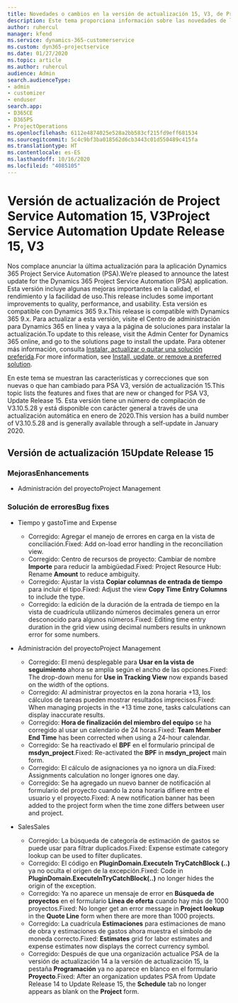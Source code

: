 ```yaml
---
title: Novedades o cambios en la versión de actualización 15, V3, de Project Service Automation
description: Este tema proporciona información sobre las novedades de la versión de actualización 15 de Project Service Automation, V3.
author: ruhercul
manager: kfend
ms.service: dynamics-365-customerservice
ms.custom: dyn365-projectservice
ms.date: 01/27/2020
ms.topic: article
ms.author: ruhercul
audience: Admin
search.audienceType:
- admin
- customizer
- enduser
search.app:
- D365CE
- D365PS
- ProjectOperations
ms.openlocfilehash: 6112e4874025e528a2bb583cf215fd9eff681534
ms.sourcegitcommit: 5c4c9bf3ba018562d6cb3443c01d550489c415fa
ms.translationtype: HT
ms.contentlocale: es-ES
ms.lasthandoff: 10/16/2020
ms.locfileid: "4085105"
---
```

# <a name="project-service-automation-update-release-15-v3"></a><span data-ttu-id="ae40e-103">Versión de actualización de Project Service Automation 15, V3</span><span class="sxs-lookup"><span data-stu-id="ae40e-103">Project Service Automation Update Release 15, V3</span></span>

<span data-ttu-id="ae40e-104">Nos complace anunciar la última actualización para la aplicación Dynamics 365 Project Service Automation (PSA).</span><span class="sxs-lookup"><span data-stu-id="ae40e-104">We’re pleased to announce the latest update for the Dynamics 365 Project Service Automation (PSA) application.</span></span> <span data-ttu-id="ae40e-105">Esta versión incluye algunas mejoras importantes en la calidad, el rendimiento y la facilidad de uso.</span><span class="sxs-lookup"><span data-stu-id="ae40e-105">This release includes some important improvements to quality, performance, and usability.</span></span> <span data-ttu-id="ae40e-106">Esta versión es compatible con Dynamics 365 9.x.</span><span class="sxs-lookup"><span data-stu-id="ae40e-106">This release is compatible with Dynamics 365 9.x.</span></span> <span data-ttu-id="ae40e-107">Para actualizar a esta versión, visite el Centro de administración para Dynamics 365 en línea y vaya a la página de soluciones para instalar la actualización.</span><span class="sxs-lookup"><span data-stu-id="ae40e-107">To update to this release, visit the Admin Center for Dynamics 365 online, and go to the solutions page to install the update.</span></span> <span data-ttu-id="ae40e-108">Para obtener más información, consulta [Instalar, actualizar o quitar una solución preferida](https://docs.microsoft.com/power-platform/admin/install-remove-preferred-solution).</span><span class="sxs-lookup"><span data-stu-id="ae40e-108">For more information, see [Install, update, or remove a preferred solution](https://docs.microsoft.com/power-platform/admin/install-remove-preferred-solution).</span></span>

<span data-ttu-id="ae40e-109">En este tema se muestran las características y correcciones que son nuevas o que han cambiado para PSA V3, versión de actualización 15.</span><span class="sxs-lookup"><span data-stu-id="ae40e-109">This topic lists the features and fixes that are new or changed for PSA V3, Update Release 15.</span></span> <span data-ttu-id="ae40e-110">Esta versión tiene un número de compilación de V3.10.5.28 y está disponible con carácter general a través de una actualización automática en enero de 2020.</span><span class="sxs-lookup"><span data-stu-id="ae40e-110">This version has a build number of V3.10.5.28 and is generally available through a self-update in January 2020.</span></span>

## <a name="update-release-15"></a><span data-ttu-id="ae40e-111">Versión de actualización 15</span><span class="sxs-lookup"><span data-stu-id="ae40e-111">Update Release 15</span></span> 

### <a name="enhancements"></a><span data-ttu-id="ae40e-112">Mejoras</span><span class="sxs-lookup"><span data-stu-id="ae40e-112">Enhancements</span></span>

- <span data-ttu-id="ae40e-113">Administración del proyecto</span><span class="sxs-lookup"><span data-stu-id="ae40e-113">Project Management</span></span>

### <a name="bug-fixes"></a><span data-ttu-id="ae40e-114">Solución de errores</span><span class="sxs-lookup"><span data-stu-id="ae40e-114">Bug fixes</span></span>

- <span data-ttu-id="ae40e-115">Tiempo y gasto</span><span class="sxs-lookup"><span data-stu-id="ae40e-115">Time and Expense</span></span>

  - <span data-ttu-id="ae40e-116">Corregido: Agregar el manejo de errores en carga en la vista de conciliación.</span><span class="sxs-lookup"><span data-stu-id="ae40e-116">Fixed: Add on-load error handling in the reconciliation view.</span></span>
  - <span data-ttu-id="ae40e-117">Corregido: Centro de recursos de proyecto: Cambiar de nombre **Importe** para reducir la ambigüedad.</span><span class="sxs-lookup"><span data-stu-id="ae40e-117">Fixed: Project Resource Hub: Rename **Amount** to reduce ambiguity.</span></span>
  - <span data-ttu-id="ae40e-118">Corregido: Ajustar la vista **Copiar columnas de entrada de tiempo** para incluir el tipo.</span><span class="sxs-lookup"><span data-stu-id="ae40e-118">Fixed: Adjust the view **Copy Time Entry Columns** to include the type.</span></span>
  - <span data-ttu-id="ae40e-119">Corregido: la edición de la duración de la entrada de tiempo en la vista de cuadrícula utilizando números decimales genera un error desconocido para algunos números.</span><span class="sxs-lookup"><span data-stu-id="ae40e-119">Fixed: Editing time entry duration in the grid view using decimal numbers results in unknown error for some numbers.</span></span>

- <span data-ttu-id="ae40e-120">Administración del proyecto</span><span class="sxs-lookup"><span data-stu-id="ae40e-120">Project Management</span></span>

  - <span data-ttu-id="ae40e-121">Corregido: El menú desplegable para **Usar en la vista de seguimiento** ahora se amplía según el ancho de las opciones.</span><span class="sxs-lookup"><span data-stu-id="ae40e-121">Fixed: The drop-down menu for **Use in Tracking View** now expands based on the width of the options.</span></span>
  - <span data-ttu-id="ae40e-122">Corregido: Al administrar proyectos en la zona horaria +13, los cálculos de tareas pueden mostrar resultados imprecisos.</span><span class="sxs-lookup"><span data-stu-id="ae40e-122">Fixed: When managing projects in the +13 time zone, tasks calculations can display inaccurate results.</span></span>
  - <span data-ttu-id="ae40e-123">Corregido: **Hora de finalización del miembro del equipo** se ha corregido al usar un calendario de 24 horas.</span><span class="sxs-lookup"><span data-stu-id="ae40e-123">Fixed: **Team Member End Time** has been corrected when using a 24-hour calendar.</span></span>
  - <span data-ttu-id="ae40e-124">Corregido: Se ha reactivado el **BPF** en el formulario principal de **msdyn_project**.</span><span class="sxs-lookup"><span data-stu-id="ae40e-124">Fixed: Re-activated the **BPF** in **msdyn_project** main form.</span></span>
  - <span data-ttu-id="ae40e-125">Corregido: El cálculo de asignaciones ya no ignora un día.</span><span class="sxs-lookup"><span data-stu-id="ae40e-125">Fixed: Assignments calculation no longer ignores one day.</span></span>
  - <span data-ttu-id="ae40e-126">Corregido: Se ha agregado un nuevo banner de notificación al formulario del proyecto cuando la zona horaria difiere entre el usuario y el proyecto.</span><span class="sxs-lookup"><span data-stu-id="ae40e-126">Fixed: A new notification banner has been added to the project form when the time zone differs between user and project.</span></span>

- <span data-ttu-id="ae40e-127">Sales</span><span class="sxs-lookup"><span data-stu-id="ae40e-127">Sales</span></span>

  - <span data-ttu-id="ae40e-128">Corregido: La búsqueda de categoría de estimación de gastos se puede usar para filtrar duplicados.</span><span class="sxs-lookup"><span data-stu-id="ae40e-128">Fixed: Expense estimate category lookup can be used to filter duplicates.</span></span>
  - <span data-ttu-id="ae40e-129">Corregido: El código en **PluginDomain.ExecuteIn TryCatchBlock (..)** ya no oculta el origen de la excepción.</span><span class="sxs-lookup"><span data-stu-id="ae40e-129">Fixed: Code in **PluginDomain.ExecuteInTryCatchBlock(..)** no longer hides the origin of the exception.</span></span>
  - <span data-ttu-id="ae40e-130">Corregido: Ya no aparece un mensaje de error en **Búsqueda de proyectos** en el formulario **Línea de oferta** cuando hay más de 1000 proyectos.</span><span class="sxs-lookup"><span data-stu-id="ae40e-130">Fixed: No longer get an error message in **Project lookup** in the **Quote Line** form when there are more than 1000 projects.</span></span>
  - <span data-ttu-id="ae40e-131">Corregido: La cuadrícula **Estimaciones** para estimaciones de mano de obra y estimaciones de gastos ahora muestra el símbolo de moneda correcto.</span><span class="sxs-lookup"><span data-stu-id="ae40e-131">Fixed: **Estimates** grid for labor estimates and expense estimates now displays the correct currency symbol.</span></span>
  - <span data-ttu-id="ae40e-132">Corregido: Después de que una organización actualice PSA de la versión de actualización 14 a la versión de actualización 15, la pestaña **Programación** ya no aparece en blanco en el formulario **Proyecto**.</span><span class="sxs-lookup"><span data-stu-id="ae40e-132">Fixed: After an organization updates PSA from Update Release 14 to Update Release 15, the **Schedule** tab no longer appears as blank on the **Project** form.</span></span>
